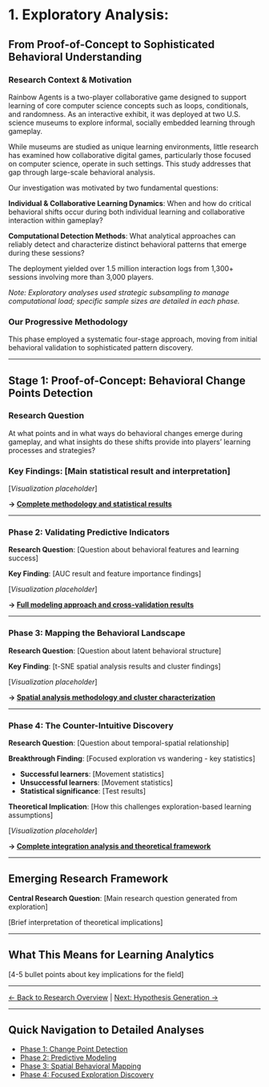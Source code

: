 # 1. Exploratory Analysis: 

## From Proof-of-Concept to Sophisticated Behavioral Understanding

### Research Context & Motivation
Rainbow Agents is a two-player collaborative game designed to support learning of core computer science concepts such as loops, conditionals, and randomness. As an interactive exhibit, it was deployed at two U.S. science museums to explore informal, socially embedded learning through gameplay.

While museums are studied as unique learning environments, little research has examined how collaborative digital games, particularly those focused on computer science, operate in such settings. This study addresses that gap through large-scale behavioral analysis.

Our investigation was motivated by two fundamental questions:

**Individual & Collaborative Learning Dynamics**: When and how do critical behavioral shifts occur during both individual learning and collaborative interaction within gameplay?

**Computational Detection Methods**: What analytical approaches can reliably detect and characterize distinct behavioral patterns that emerge during these sessions?

The deployment yielded over 1.5 million interaction logs from 1,300+ sessions involving more than 3,000 players.

_Note: Exploratory analyses used strategic subsampling to manage computational load; specific sample sizes are detailed in each phase._

### Our Progressive Methodology
This phase employed a systematic four-stage approach, moving from initial behavioral validation to sophisticated pattern discovery.

---

## Stage 1: Proof-of-Concept: Behavioral Change Points Detection
### Research Question
At what points and in what ways do behavioral changes emerge during gameplay, and what insights do these shifts provide into players’ learning processes and strategies?


### Key Findings: [Main statistical result and interpretation]

[*Visualization placeholder*]

**→ [Complete methodology and statistical results](phases/phase1-change-points.md)**

---

### Phase 2: Validating Predictive Indicators
**Research Question**: [Question about behavioral features and learning success]

**Key Finding**: [AUC result and feature importance findings]

[*Visualization placeholder*]

**→ [Full modeling approach and cross-validation results](phases/phase2-predictive-modeling.md)**

---

### Phase 3: Mapping the Behavioral Landscape
**Research Question**: [Question about latent behavioral structure]

**Key Finding**: [t-SNE spatial analysis results and cluster findings]

[*Visualization placeholder*]

**→ [Spatial analysis methodology and cluster characterization](phases/phase3-spatial-mapping.md)**

---

### Phase 4: The Counter-Intuitive Discovery
**Research Question**: [Question about temporal-spatial relationship]

**Breakthrough Finding**: [Focused exploration vs wandering - key statistics]
- **Successful learners**: [Movement statistics]
- **Unsuccessful learners**: [Movement statistics]
- **Statistical significance**: [Test results]

**Theoretical Implication**: [How this challenges exploration-based learning assumptions]

[*Visualization placeholder*]

**→ [Complete integration analysis and theoretical framework](phases/phase4-focused-exploration.md)**

---

## Emerging Research Framework

**Central Research Question**: [Main research question generated from exploration]

[Brief interpretation of theoretical implications]

---

## What This Means for Learning Analytics

[4-5 bullet points about key implications for the field]

---

[← Back to Research Overview](README.md) | [Next: Hypothesis Generation →](2-hypothesis-generation.md)

---

## Quick Navigation to Detailed Analyses
- [Phase 1: Change Point Detection](phases/phase1-change-points.md)
- [Phase 2: Predictive Modeling](phases/phase2-predictive-modeling.md) 
- [Phase 3: Spatial Behavioral Mapping](phases/phase3-spatial-mapping.md)
- [Phase 4: Focused Exploration Discovery](phases/phase4-focused-exploration.md)
